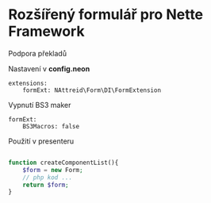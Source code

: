 # Rozšířený formulář pro Nette Framework
Podpora překladů

Nastavení v **config.neon**
```neon
extensions:
    formExt: NAttreid\Form\DI\FormExtension
```

Vypnutí BS3 maker
```neon
formExt:
    BS3Macros: false
```

Použití v presenteru
```php

function createComponentList(){
    $form = new Form;
    // php kod ...
    return $form;
}
```